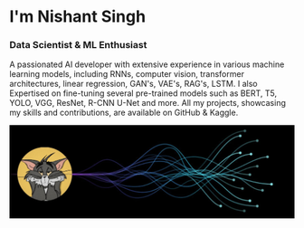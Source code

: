 # I'm Nishant Singh
### Data Scientist & ML Enthusiast
A passionated AI developer with extensive experience in various machine learning models, including RNNs, computer vision, transformer architectures, linear regression, GAN's, VAE's, RAG's, LSTM. I also Expertised on fine-tuning several pre-trained models such as BERT, T5, YOLO, VGG, ResNet, R-CNN U-Net and more. All my projects, showcasing my skills and contributions, are available on GitHub & Kaggle.

[![Portfolio](./Images/portfolio.jfif)](https://nishantksingh0.github.io/Portfolio/)
